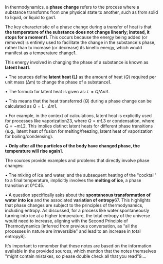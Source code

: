 
In thermodynamics, a **phase change** refers to the process where a substance transforms from one physical state to another, such as from solid to liquid, or liquid to gas1.

The key characteristic of a phase change during a transfer of heat is that **the temperature of the substance does not change linearly; instead, it stops for a moment**1. This occurs because the energy being added (or removed) is entirely used to facilitate the change in the substance's phase, rather than to increase (or decrease) its kinetic energy, which would manifest as a temperature change1.

This energy involved in changing the phase of a substance is known as **latent heat**1.

• The sources define **latent heat (L)** as the amount of heat ($Q$) required per unit mass (Δm) to change the phase of a substance1.

• The formula for latent heat is given as: $L = Q / \Delta m$1.

• This means that the heat transferred ($Q$) during a phase change can be calculated as $Q = L \cdot \Delta m$1.

• For example, in the context of calculations, latent heat is explicitly used for processes like vaporization23, where $Q = mL$3 or condensation, where $Q = -mL$2. This implies distinct latent heats for different phase transitions (e.g., latent heat of fusion for melting/freezing, latent heat of vaporization for boiling/condensing).

• **Only after all the particles of the body have changed phase, the temperature will rise again**1.

The sources provide examples and problems that directly involve phase changes:

• The mixing of ice and water, and the subsequent heating of the "cocktail" to a final temperature, implicitly involves the **melting of ice**, a phase transition at 0°C45.

• A question specifically asks about the **spontaneous transformation of water into ice** and the associated **variation of entropy**67. This highlights that phase changes are subject to the principles of thermodynamics, including entropy. As discussed, for a process like water spontaneously turning into ice at a higher temperature, the total entropy of the universe would need to increase, aligning with the Second Principle of Thermodynamics [inferred from previous conversation, as "all the processes in nature are irreversible" and lead to an increase in total entropy8].

It's important to remember that these notes are based on the information available in the provided sources, which mention that the notes themselves "might contain mistakes, so please double check all that you read"9....